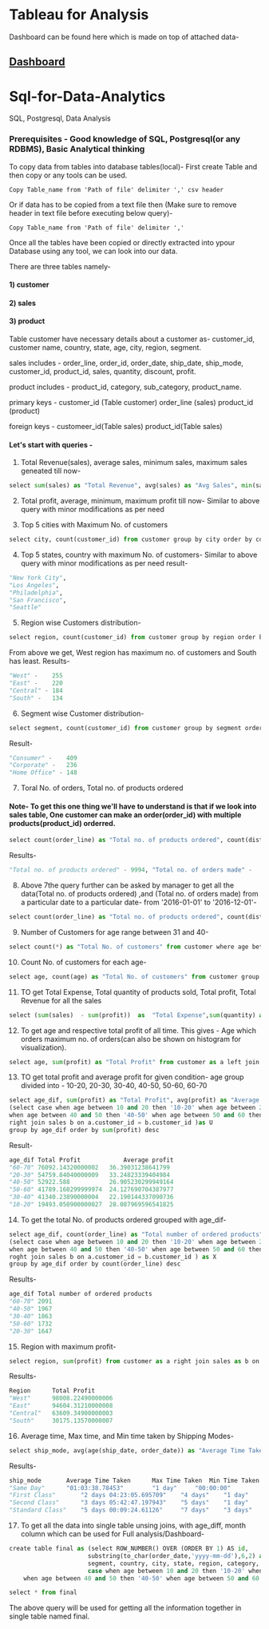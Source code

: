 # Tableau for Analysis
Dashboard can be found here which is made on top of attached data-
## [Dashboard](https://public.tableau.com/views/E-commerce_15899678474640/SalesTrend?:display_count=y&:toolbar=n&:origin=viz_share_link)





# Sql-for-Data-Analytics
SQL, Postgresql, Data Analysis

### Prerequisites - Good knowledge of SQL, Postgresql(or any RDBMS), Basic Analytical thinking


To copy data from tables into database tables(local)-
First create Table and then copy or any tools can be used.

```
Copy Table_name from 'Path of file' delimiter ',' csv header
```
Or if data has to be copied from a text file then (Make sure to remove header in text file before executing below query)-

```
Copy Table_name from 'Path of file' delimiter ','
```
Once all the tables have been copied or directly extracted into ypour Database using any tool, we can look into our data.

There are three tables namely- 
#### 1) customer
#### 2) sales
#### 3) product

Table customer have necessary details about a customer as- customer_id,  customer name, country, state, age, city, region, segment.

sales includes - order_line, order_id, order_date, ship_date, ship_mode, customer_id, product_id, sales, quantity, discount, profit.

product includes - product_id, category, sub_category, product_name.


primary keys - 
customer_id (Table customer)
order_line (sales)
product_id (product)

foreign keys -
customeer_id(Table sales)
product_id(Table sales)

#### Let's start with queries -

1) Total Revenue(sales), average sales, minimum sales, maximum sales geneated till now-
```python
select sum(sales) as "Total Revenue", avg(sales) as "Avg Sales", min(sales) as "Min Sales", max(sales) as "Max sales" from sales
```

2) Total profit, average, minimum, maximum profit till now-
Similar to above query with minor modifications as per need

3) Top 5 cities with Maximum No. of customers
```python
select city, count(customer_id) from customer group by city order by count(customer_id) desc limit 5
```

4) Top 5 states, country with maximum No. of customers-
Similar to above query with minor modifications as per need
result- 
```python
"New York City",
"Los Angeles",
"Philadelphia",
"San Francisco",
"Seattle"
```
5) Region wise Customers distribution-
```python
select region, count(customer_id) from customer group by region order by count(customer_id) desc
```
From above we get, West region has maximum no. of customers and South has least.
Results-
```python
"West" -	255
"East" -	220
"Central" -	184
"South" -	134
```
6) Segment wise Customer distribution-
```python
select segment, count(customer_id) from customer group by segment order by count(customer_id) desc
```
Result-
```python
"Consumer" -	409
"Corporate" -	236
"Home Office" -	148
```

7) Toral No. of orders, Total no. of products ordered

#### Note- To get this one thing we'll have to understand is that if we look into sales table, One customer can make an order(order_id) with multiple products(product_id) orderred.
```python
select count(order_line) as "Total no. of products ordered", count(distinct product_id) as "Total no. of orders made" from sales
```
Results-
```python
"Total no. of products ordered" - 9994, "Total no. of orders made" -	1862
```

8) Above 7the query further can be asked by manager to get all the data(Total no. of products ordered) ,and (Total no. of orders made) from a particular date to a particular date-
from '2016-01-01' to '2016-12-01'- 
```python
select count(order_line) as "Total no. of products ordered", count(distinct product_id) as "Total no. of orders made" from sales where order_date between '2016-01-01' and '2016-12-01'
```


9) Number of Customers for age range between 31 and 40-
```python
select count(*) as "Total No. of customers" from customer where age between 31 and 40
```

10) Count No. of customers for each age-
```python
select age, count(age) as "Total No. of customers" from customer group by age order by age
```


11) TO get Total Expense, Total quantity of products sold, Total profit, Total Revenue for all the sales
```python
select (sum(sales)  - sum(profit))  as  "Total Expense",sum(quantity) as "Total quantity of products sold", sum(profit) "Total profit", sum(sales) as "Total Revenue" from sales
```


12) To get age and respective total profit of all time. This gives - Age which orders maximum no. of orders(can also be shown on histogram for visualization).
```python
select age, sum(profit) as "Total Profit" from customer as a left join sales as b on a.customer_id = b.customer_id group by age order by sum(profit) desc
```


13) TO get total profit and average profit for given condition-
age group divided into - 10-20, 20-30, 30-40, 40-50, 50-60, 60-70
```python
select age_dif, sum(profit) as "Total Profit", avg(profit) as "Average profit" from 
(select case when age between 10 and 20 then '10-20' when age between 20 and 30 then '20-30' when age between 30 and 40 then '30-40'
when age between 40 and 50 then '40-50' when age between 50 and 60 then '50-60' else '60-70' end as age_dif , a.age, b.profit from customer as a 
right join sales b on a.customer_id = b.customer_id )as U
group by age_dif order by sum(profit) desc
```
Result-
```python
age_dif Total Profit        	Average profit
"60-70"	76092.14320000002	36.39031238641799
"20-30"	54759.84040000009  	33.24823339404984
"40-50"	52922.588	        26.905230299949164
"50-60"	41789.160299999974	24.127690704387977
"30-40"	41340.23890000004	22.190144337090736
"10-20"	19493.050900000027	28.087969596541825
```

14) To get the total No. of products ordered grouped with age_dif-
```python
select age_dif, count(order_line) as "Total number of ordered products" from 
(select case when age between 10 and 20 then '10-20' when age between 20 and 30 then '20-30' when age between 30 and 40 then '30-40'
when age between 40 and 50 then '40-50' when age between 50 and 60 then '50-60' else '60-70' end as age_dif , a.age, b.order_line from customer as a 
roght join sales b on a.customer_id = b.customer_id ) as X
group by age_dif order by count(order_line) desc
```
Results-
```python
age_dif Total number of ordered products
"60-70"	2091
"40-50"	1967
"30-40"	1863
"50-60"	1732
"20-30"	1647
```

15) Region with maximum profit-
```python
select region, sum(profit) from customer as a right join sales as b on a.customer_id = b.customer_id group by region order by sum(profit) desc
```
Results-
```python
Region    	Total Profit
"West"	  	98008.22490000006
"East"	  	94604.31210000008
"Central"	63609.34900000003
"South"	  	30175.13570000007
```

16) Average time, Max time, and Min time taken by Shipping Modes-
```python
select ship_mode, avg(age(ship_date, order_date)) as "Average Time Taken", max(age(ship_date, order_date)) as "Max Time Taken", min(age(ship_date, order_date)) as "Min Time Taken"  from sales group by ship_mode order by avg(age(ship_date, order_date))
```
Results-
```python
ship_mode		Average Time Taken		Max Time Taken	Min Time Taken
"Same Day"		"01:03:38.78453"		"1 day"		"00:00:00"
"First Class"		"2 days 04:23:05.695709"	"4 days"	"1 day"
"Second Class"		"3 days 05:42:47.197943"	"5 days"	"1 day"
"Standard Class"	"5 days 00:09:24.61126"		"7 days"	"3 days"
```

17) To get all the data into single table unsing joins, with age_diff, month column which can be used for Full analysis/Dashboard-
```python
create table final as (select ROW_NUMBER() OVER (ORDER BY 1) AS id, 
					  substring(to_char(order_date,'yyyy-mm-dd'),6,2) as month ,
					  segment, country, city, state, region, category, sub_category, product_name, order_date, ship_date, ship_mode, sales, quantity, discount, profit,
					  case when age between 10 and 20 then '10-20' when age between 20 and 30 then '20-30' when age between 30 and 40 then '30-40'
	when age between 40 and 50 then '40-50' when age between 50 and 60 then '50-60' else '60-70' end as age_cat  from customer as a left join sales as b on a.customer_id = b.customer_id left join product as c on b.product_id = c.product_id)
```
```python
select * from final
```
The above query will be used for getting all the information together in single table named final.






